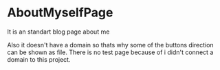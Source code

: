 # AboutMyselfPage
It is an standart blog page about me

Also it doesn't have a domain so thats why some of the buttons direction can be shown as file. There is no test page because of i didn't connect a domain to this project.
